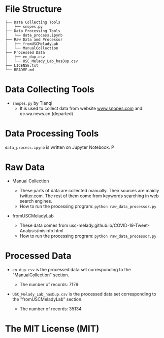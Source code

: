 # File Structure
```
├── Data Collecting Tools
│   ├── snopes.py
├── Data Processing Tools
│   └── data_process.ipynb
├── Raw Data and Processor
│   ├── fromUSCMeladyLab
│   └── ManualCollection
├── Processed Data
│   ├── en_dup.csv
│   └── USC_Melady_Lab_hasDup.csv
├── LICENSE.txt
└── README.md
```

# Data Collecting Tools
- `snopes.py` by Tianqi
  - It is used to collect data from website www.snopes.com and qc.wa.news.cn (departed)

# Data Processing Tools
`data_process.ipynb` is written on Jupyter Notebook.
P

# Raw Data
- Manual Collection
  - These parts of data are collected manually. Their sources are mainly twitter.com. The rest of them come from keywords searching in web search engines.
  - How to run the processing program: `python raw_data_processor.py`


- fromUSCMeladyLab
  - These data comes from usc-melady.github.io/COVID-19-Tweet-Analysis/misinfo.html
  - How to run the processing program: `python raw_data_processor.py`

# Processed Data
- `en_dup.csv` is the processed data set corresponding to the "ManualCollection" section.
  - The number of records: 7179


- `USC_Melady_Lab_hasDup.csv` is the processed data set corresponding to the "fromUSCMeladyLab" section.
  - The number of records: 35134

# The MIT License (MIT)

